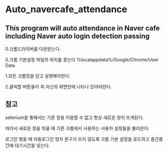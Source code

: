 # Auto_navercafe_attendance
## This program will auto attendance in Naver cafe including Naver auto login detection passing

0.크롬드라이버를 다운받는다.

0.크롬 기본설정 파일의 위치를 찾는다 %localappdata%/Google/Chrome/User Data

1.모든 크롬창을 닫고 실행해야한다.

2.클릭할 버튼들이 꼭 자신의 화면안에 나타나 있어야한다.



## 참고

selenium을 통해서는 기존 창을 이용할 수 없고 항상 새로운 창이 뜨게된다.

따라서 새로운 창을 띄울 때 기존 크롬에서 사용하는 사용차 설정들을 불러온다.

로그인 했을 때 자동로그인 방지 문구가 뜨지 않도록 크롬 기본 설정을 로드하고 중간중간에 대기시간을 넣는다.

